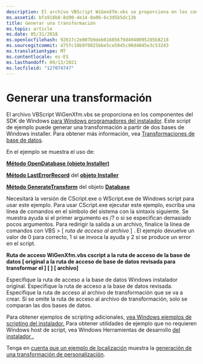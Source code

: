```yaml
---
description: El archivo VBScript WiGenXfm.vbs se proporciona en los componentes del SDK de Windows para Windows instaladores. Este script de ejemplo puede generar una transformación a partir de dos bases de Windows installer. Para obtener más información, vea Transformaciones de base de datos.
ms.assetid: bfa918b8-8d90-4e14-8a06-6c3d5b5dc13b
title: Generar una transformación
ms.topic: article
ms.date: 05/31/2018
ms.openlocfilehash: 92617c2e007b9deb01685679d4940095285b8218
ms.sourcegitcommit: d75fc10b9f0825bbe5ce5045c90d4045e3c53243
ms.translationtype: MT
ms.contentlocale: es-ES
ms.lasthandoff: 09/13/2021
ms.locfileid: "127074747"
---
```

# <a name="generate-a-transform"></a>Generar una transformación

El archivo VBScript WiGenXfm.vbs se proporciona en los componentes del SDK de Windows [para Windows programadores del instalador](platform-sdk-components-for-windows-installer-developers.md). Este script de ejemplo puede generar una transformación a partir de dos bases de Windows installer. Para obtener más información, vea [Transformaciones de base de datos](database-transforms.md).

En el ejemplo se muestra el uso de:

[**Método OpenDatabase (objeto Installer)**](installer-opendatabase.md)

[**Método LastErrorRecord**](installer-lasterrorrecord.md) del [ **objeto Installer**](installer-object.md)

[**Método GenerateTransform**](database-generatetransform.md) del objeto [ **Database**](database-object.md)

Necesitará la versión de CScript.exe o WScript.exe de Windows script para usar este ejemplo. Para usar CScript.exe ejecutar este ejemplo, escriba una línea de comandos en el símbolo del sistema con la sintaxis siguiente. Se muestra ayuda si el primer argumento es /? o si se especifican demasiado pocos argumentos. Para redirigir la salida a un archivo, finalice la línea de comandos con VBS > \[ *ruta de acceso al archivo* \] . El ejemplo devuelve un valor de 0 para correcto, 1 si se invoca la ayuda y 2 si se produce un error en el script.

**Ruta de acceso WiGenXfm.vbs cscript a la ruta de acceso de la base de datos \[ original a la ruta de acceso de base de datos revisada para transformar el \] \[ \] \[ archivo\]**

Especifique la ruta de acceso a la base de datos Windows instalador original. Especifique la ruta de acceso a la base de datos revisada. Especifique la ruta de acceso al archivo de transformación que se va a crear. Si se omite la ruta de acceso al archivo de transformación, solo se comparan las dos bases de datos.

Para obtener ejemplos de scripting adicionales, [vea Windows ejemplos de scripting del instalador.](windows-installer-scripting-examples.md) Para obtener utilidades de ejemplo que no requieren Windows host de script, vea Windows Herramientas de desarrollo [del instalador .](windows-installer-development-tools.md)

Tenga en [cuenta que un ejemplo de localización](a-localization-example.md) muestra la [generación de una transformación de personalización](generating-a-customization-transform.md).

 

 



